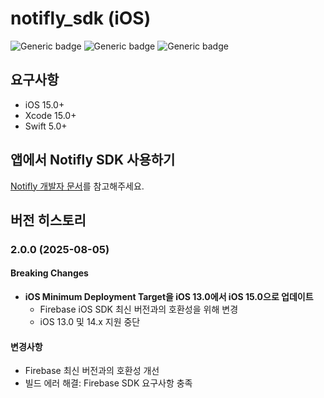 # notifly_sdk (iOS)

![Generic badge](https://img.shields.io/badge/pod-2.0.1-green.svg)
![Generic badge](https://img.shields.io/badge/platform-ios-blue.svg)
![Generic badge](https://img.shields.io/badge/ios-15.0+-blue.svg)

## 요구사항

- iOS 15.0+
- Xcode 15.0+
- Swift 5.0+

## 앱에서 Notifly SDK 사용하기
[Notifly 개발자 문서](https://docs.notifly.tech/ko/developer-guide/client-sdk/ios-sdk)를 참고해주세요.

## 버전 히스토리

### 2.0.0 (2025-08-05)
#### Breaking Changes
- **iOS Minimum Deployment Target을 iOS 13.0에서 iOS 15.0으로 업데이트**
  - Firebase iOS SDK 최신 버전과의 호환성을 위해 변경
  - iOS 13.0 및 14.x 지원 중단

#### 변경사항
- Firebase 최신 버전과의 호환성 개선
- 빌드 에러 해결: Firebase SDK 요구사항 충족